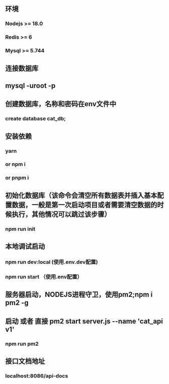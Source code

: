 ## 环境
### Nodejs >= 18.0
### Redis  >= 6
### Mysql >= 5.744

## 连接数据库
## mysql -uroot -p

## 创建数据库，名称和密码在env文件中

### create database cat_db;

## 安装依赖
### yarn 
### or npm i
### or pnpm i


## 初始化数据库（该命令会清空所有数据表并插入基本配置数据，一般是第一次启动项目或者需要清空数据的时候执行，其他情况可以跳过该步骤）
### npm run init

## 本地调试启动
### npm run dev:local (使用.env.dev配置)
### npm run start （使用.env配置）

## 服务器启动，NODEJS进程守卫，使用pm2;npm i pm2 -g
## 启动 或者 直接 pm2 start server.js --name 'cat_api v1'

### npm run pm2

## 接口文档地址

### localhost:8086/api-docs
